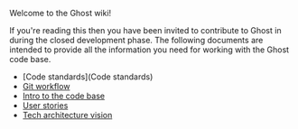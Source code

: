 Welcome to the Ghost wiki!

If you're reading this then you have been invited to contribute to Ghost in during the closed development phase. The following documents are intended to provide all the information you need for working with the Ghost code base.

* [Code standards](Code standards) 
* [Git workflow](Git-workflow)
* [Intro to the code base](Code-Structure)
* [User stories](User-Stories)
* [Tech architecture vision](Tech-architecture-vision)